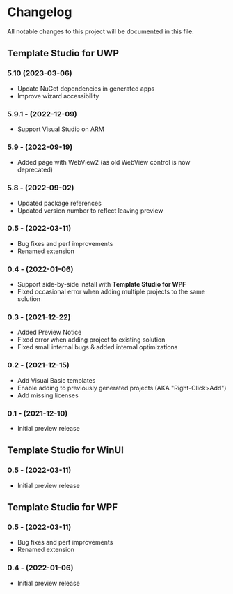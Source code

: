 # Changelog

All notable changes to this project will be documented in this file.

## Template Studio for UWP

### 5.10 (2023-03-06)

- Update NuGet dependencies in generated apps 
- Improve wizard accessibility

### 5.9.1 - (2022-12-09)

- Support Visual Studio on ARM

### 5.9 - (2022-09-19)

- Added page with WebView2 (as old WebView control is now deprecated)

### 5.8 - (2022-09-02)

- Updated package references
- Updated version number to reflect leaving preview

### 0.5 - (2022-03-11)

- Bug fixes and perf improvements
- Renamed extension

### 0.4 - (2022-01-06)

- Support side-by-side install with **Template Studio for WPF**
- Fixed occasional error when adding multiple projects to the same solution

### 0.3 - (2021-12-22)

- Added Preview Notice
- Fixed error when adding project to existing solution
- Fixed small internal bugs & added internal optimizations

### 0.2 - (2021-12-15)

- Add Visual Basic templates
- Enable adding to previously generated projects (AKA "Right-Click>Add")
- Add missing licenses

### 0.1 - (2021-12-10)

- Initial preview release

## Template Studio for WinUI

### 0.5 - (2022-03-11)

- Initial preview release

## Template Studio for WPF

### 0.5 - (2022-03-11)

- Bug fixes and perf improvements
- Renamed extension

### 0.4 - (2022-01-06)

- Initial preview release
